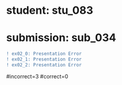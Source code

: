 # student: stu_083
# submission: sub_034

```diff
! ex02_0: Presentation Error
! ex02_1: Presentation Error
! ex02_2: Presentation Error
```
#incorrect=3
#correct=0
